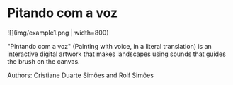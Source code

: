 # Pitando com a voz

![](img/example1.png | width=800)

"Pintando com a voz" (Painting with voice, in a literal translation) is an interactive digital artwork that makes landscapes using sounds that guides the brush on the canvas.

Authors: Cristiane Duarte Simões and Rolf Simões
